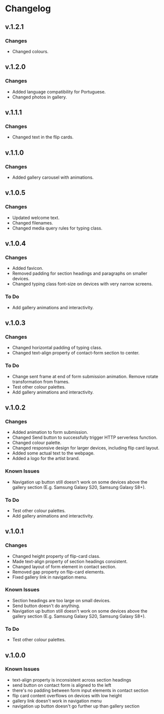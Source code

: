 # Changelog

## v.1.2.1

### Changes

- Changed colours.

## v.1.2.0

### Changes

- Added language compatibility for Portuguese.
- Changed photos in gallery.

## v.1.1.1

### Changes

- Changed text in the flip cards.

## v.1.1.0

### Changes

- Added gallery carousel with animations.

## v.1.0.5

### Changes

- Updated welcome text.
- Changed filenames.
- Changed media query rules for typing class.

## v.1.0.4

### Changes

- Added favicon.
- Removed padding for section headings and paragraphs on smaller devices.
- Changed typing class font-size on devices with very narrow screens.

### To Do

- Add gallery animations and interactivity.

## v.1.0.3

### Changes

- Changed horizontal padding of typing class.
- Changed text-align property of contact-form section to center.

### To Do

- Change sent frame at end of form submission animation. Remove rotate transformation from frames.
- Test other colour palettes.
- Add gallery animations and interactivity.

## v.1.0.2

### Changes

- Added animation to form submission.
- Changed Send button to successfully trigger HTTP serverless function.
- Changed colour palette.
- Changed responsive design for larger devices, including flip card layout.
- Added some actual text to the webpage.
- Added a logo for the artist brand.

### Known Issues

- Navigation up button still doesn't work on some devices above the gallery section (E.g. Samsung Galaxy S20, Samsung Galaxy S8+).

### To Do

- Test other colour palettes.
- Add gallery animations and interactivity.

## v.1.0.1

### Changes

- Changed height property of flip-card class.
- Made text-align property of section headings consistent.
- Changed layout of form element in contact section.
- Removed gap property on flip-card elements.
- Fixed gallery link in navigation menu.

### Known Issues

- Section headings are too large on small devices.
- Send button doesn't do anything.
- Navigation up button still doesn't work on some devices above the gallery section (E.g. Samsung Galaxy S20, Samsung Galaxy S8+).

### To Do

- Test other colour palettes.

## v.1.0.0

### Known Issues

- text-align property is inconsistent across section headings
- send button on contact form is aligned to the left
- there's no padding between form input elements in contact section
- flip card content overflows on devices with low height
- gallery link doesn't work in navigation menu
- navigation up button doesn't go further up than gallery section